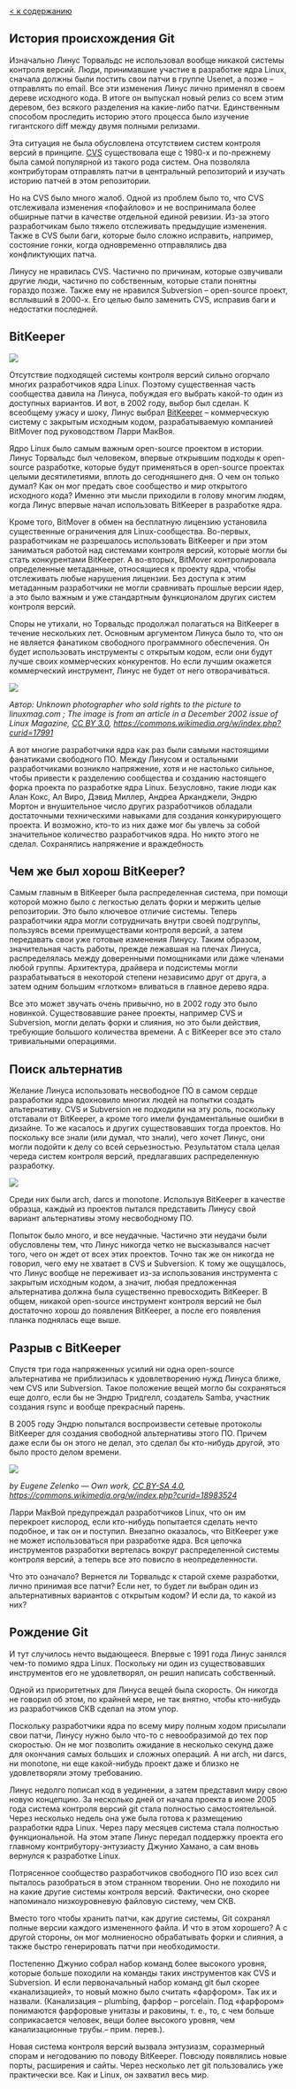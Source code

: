 [< к содержанию](./readme.md)

## **История происхождения Git**
Изначально Линус Торвальдс не использовал вообще никакой системы контроля версий. Люди, принимавшие участие в разработке ядра Linux, сначала должны были постить свои патчи в группе Usenet, а позже – отправлять по email. Все эти изменения Линус лично применял в своем дереве исходного кода. В итоге он выпускал новый релиз со всем этим деревом, без всякого разделения на какие-либо патчи. Единственным способом проследить историю этого процесса было изучение гигантского diff между двумя полными релизами.

Эта ситуация не была обусловлена отсутствием систем контроля версий в принципе. [CVS](https://ru.wikipedia.org/wiki/CVS) существовала еще с 1980-х и по-прежнему была самой популярной из такого рода систем. Она позволяла контрибуторам отправлять патчи в центральный репозиторий и изучать историю патчей в этом репозитории.

Но на CVS было много жалоб. Одной из проблем было то, что CVS отслеживала изменения «пофайлово» и не воспринимала более обширные патчи в качестве отдельной единой ревизии. Из-за этого разработчикам было тяжело отслеживать предыдущие изменения. Также в CVS были баги, которые было сложно исправить, например, состояние гонки, когда одновременно отправлялись два конфликтующих патча.

Линусу не нравилась CVS. Частично по причинам, которые озвучивали другие люди, частично по собственным, которые стали понятны гораздо позже. Также ему не нравился Subversion – open-source проект, всплывший в 2000-х. Его целью было заменить CVS, исправив баги и недостатки последней.

## **BitKeeper**
![](./assets\bit.png)

Отсутствие подходящей системы контроля версий сильно огорчало многих разработчиков ядра Linux. Поэтому существенная часть сообщества давила на Линуса, побуждая его выбрать какой-то один из доступных вариантов. И вот, в 2002 году, выбор был сделан. К всеобщему ужасу и шоку, Линус выбрал [BitKeeper](https://www.bitkeeper.org/) – коммерческую систему с закрытым исходным кодом, разрабатываемую компанией BitMover под руководством Ларри МакВоя.

Ядро Linux было самым важным open-source проектом в истории. Линус Торвальдс был человеком, впервые открывшим подходы к open-source разработке, которые будут применяться в open-source проектах целыми десятилетиями, вплоть до сегодняшнего дня. О чем он только думал? Как он мог предать свое сообщество и мир открытого исходного кода? Именно эти мысли приходили в голову многим людям, когда Линус впервые начал использовать BitKeeper в разработке ядра.

Кроме того, BitMover в обмен на бесплатную лицензию установила существенные ограничения для Linux-сообщества. Во-первых, разработчикам не разрешалось использовать BitKeeper и при этом заниматься работой над системами контроля версий, которые могли бы стать конкурентами BitKeeper. А во-вторых, BitMover контролировала определенные метаданные, относящиеся к проекту ядра, чтобы отслеживать любые нарушения лицензии. Без доступа к этим метаданным разработчики не могли сравнивать прошлые версии ядер, а это было важным и уже стандартным функционалом других систем контроля версий.

Споры не утихали, но Торвальдс продолжал полагаться на BitKeeper в течение нескольких лет. Основным аргументом Линуса было то, что он не является фанатиком свободного программного обеспечения. Он будет использовать инструменты с открытым кодом, если они будут лучше своих коммерческих конкурентов. Но если лучшим окажется коммерческий инструмент, Линус не будет от него отворачиваться.

![](./assets/mujik2.jpg)

*Автор: Unknown photographer who sold rights to the picture to linuxmag.com ; The image is from an article in a December 2002 issue of Linux Magazine, [CC BY 3.0](https://creativecommons.org/licenses/by/3.0/), https://commons.wikimedia.org/w/index.php?curid=17991*


А вот многие разработчики ядра как раз были самыми настоящими фанатиками свободного ПО. Между Линусом и остальными разработчиками возникло напряжение, хотя и не настолько сильное, чтобы привести к разделению сообщества и созданию настоящего форка проекта по разработке ядра Linux. Безусловно, такие люди как Алан Кокс, Ал Виро, Дэвид Миллер, Андреа Арканджели, Эндрю Мортон и внушительное число других разработчиков обладали достаточными техническими навыками для создания конкурирующего проекта. И возможно, кто-то из них даже мог бы увлечь за собой значительное количество разработчиков ядра. Но никто этого не сделал. Сохранялись напряжение и враждебность

## **Чем же был хорош BitKeeper?**


Самым главным в BitKeeper была распределенная система, при помощи которой можно было с легкостью делать форки и мержить целые репозитории. Это было ключевое отличие системы. Теперь разработчики ядра могли сотрудничать внутри своей подгруппы, пользуясь всеми преимуществами контроля версий, а затем передавать свои уже готовые изменения Линусу. Таким образом, значительная часть работы, прежде лежавшая на плечах Линуса, распределялась между доверенными помощниками или даже членами любой группы. Архитектура, драйвера и подсистемы могли разрабатываться в некоторой степени независимо друг от друга, а затем одним большим «глотком» вливаться в главное дерево ядра.

Все это может звучать очень привычно, но в 2002 году это было новинкой. Существовавшие ранее проекты, например CVS и Subversion, могли делать форки и слияния, но это были действия, требующие большого количества времени. А с BitKeeper все это стало тривиальными операциями.

## **Поиск альтернатив**

Желание Линуса использовать несвободное ПО в самом сердце разработки ядра вдохновило многих людей на попытки создать альтернативу. CVS и Subversion не подходили на эту роль, поскольку отставали от BitKeeper, а кроме того имели фундаментальные ошибки в дизайне. То же касалось и других существовавших тогда проектов. Но поскольку все знали (или думал, что знали), чего хочет Линус, они могли подойти к делу со всей серьезностью. Результатом стала целая череда систем контроля версий, предлагавших распределенную разработку.

![](./assets/darcs.png)

Среди них были arch, darcs и monotone. Используя BitKeeper в качестве образца, каждый из проектов пытался представить Линусу свой вариант альтернативы этому несвободному ПО.

Попыток было много, и все неудачные. Частично эти неудачи были обусловлены тем, что Линус никогда четко не высказывался насчет того, чего он ждет от всех этих проектов. Точно так же он никогда не говорил, чего ему не хватает в CVS и Subversion. К тому же ощущалось, что Линус вообще не переживает из-за использования инструмента с закрытым исходным кодом, а значит, любая предложенная альтернатива должна была существенно превосходить BitKeeper. В общем, никакой open-source инструмент контроля версий не был достаточно хорош до появления BitKeeper, а после его появления планка поднялась еще выше.

## **Разрыв с BitKeeper**
Спустя три года напряженных усилий ни одна open-source альтернатива не приблизилась к удовлетворению нужд Линуса ближе, чем CVS или Subversion. Такое положение вещей могло бы сохраняться еще долго, если бы не Эндрю Тридгелл, создатель Samba, участник создания rsync и вообще прекрасный парень.

В 2005 году Эндрю попытался воспроизвести сетевые протоколы BitKeeper для создания свободной альтернативы этого ПО. Причем даже если бы он этого не делал, это сделал бы кто-нибудь другой, это было просто делом времени.

![](./assets/mujik1.jpg)

*by Eugene Zelenko — Own work, [CC BY-SA 4.0](https://creativecommons.org/licenses/by-sa/4.0/), https://commons.wikimedia.org/w/index.php?curid=18983524*

Ларри МакВой предупреждал разработчиков Linux, что он им перекроет кислород, если кто-нибудь попытается сделать нечто подобное, и так он и поступил. Внезапно оказалось, что BitKeeper уже не может использоваться при разработке ядра. Вся цепочка инструментов разработки вертелась вокруг распределенной системы контроля версий, а теперь все это повисло в неопределенности.

Что это означало? Вернется ли Торвальдс к старой схеме разработки, лично принимая все патчи? Если нет, то будет ли выбран один из альтернативных вариантов с открытым кодом? И если да, то какой из них?
## **Рождение Git**

И тут случилось нечто выдающееся. Впервые с 1991 года Линус занялся чем-то помимо ядра Linux. Поскольку ни один из существовавших инструментов его не удовлетворял, он решил написать собственный.

Одной из приоритетных для Линуса вещей была скорость. Он никогда не говорил об этом, по крайней мере, не так внятно, чтобы кто-нибудь из разработчиков СКВ сделал на этом упор.

Поскольку разработчики ядра по всему миру полным ходом присылали свои патчи, Линусу нужно было что-то с невообразимой до тех пор скоростью. Он не мог позволить ожидание в несколько секунд даже для окончания самых больших и сложных операций. А ни arch, ни darcs, ни monotone, ни еще какой-нибудь проект даже и близко не удовлетворяли этому требованию.

Линус недолго пописал код в уединении, а затем представил миру свою новую концепцию. За несколько дней от начала проекта в июне 2005 года система контроля версий git стала полностью самостоятельной. Через несколько недель она уже была готова к размещению разработки ядра Linux. Через пару месяцев система стала полностью функциональной. На этом этапе Линус передал поддержку проекта его главному контрибутору-энтузиасту Джунио Хамано, а сам вновь вернулся к разработке Linux.

Потрясенное сообщество разработчиков свободного ПО изо всех сил пыталось разобраться в этом странном творении. Оно не походило ни на какие другие системы контроля версий. Фактически, оно скорее напоминало низкоуровневую файловую систему, чем СКВ.

Вместо того чтобы хранить патчи, как другие системы, Git сохранял полные версии каждого измененного файла. И что в этом хорошего? А с другой стороны, он мог молниеносно обрабатывать форки и слияния, а также быстро генерировать патчи при необходимости.

Постепенно Джунио собрал набор команд более высокого уровня, которые больше походили на команды таких инструментов как CVS и Subversion. И если первоначальный набор команд git был скорее «канализацией», то новый можно было считать «фарфором». Так их и назвали. (Канализация – plumbing, фарфор – porcelain. Под «фарфором» понимаются фарфоровые унитазы и раковины, т. е., то, с чем больше соприкасается человек, вещи более высокого уровня, чем канализационные трубы.– прим. перев.).

Новая система контроля версий вызвала энтузиазм, соразмерный спорам и негодованию по поводу BitKeeper. Повсюду появлялись новые порты, расширения и сайты. Через несколько лет git пользовались уже практически все. Как и Linux, он захватил весь мир.